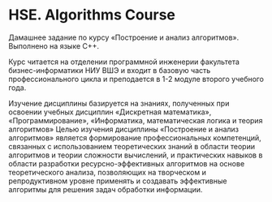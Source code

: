 HSE. Algorithms Course
======================

Дамашнее задание по курсу «Построение и анализ алгоритмов». Выполнено на языке С++. 


Курс читается на отделении программной инженерии факультета бизнес-информатики НИУ ВШЭ и входит в базовую часть профессионального цикла и преподается в 1-2 модуле второго учебного года. 

Изучение дисциплины базируется на знаниях, полученных при освоении учебных дисциплин «Дискретная математика», «Программирование», «Информатика, математическая логика и теория алгоритмов»
Целью изучения дисциплины «Построение и анализ алгоритмов» является формирование профессиональных компетенций, связанных с использованием теоретических знаний в области теории алгоритмов и теории сложности вычислений, и практических навыков в области разработки ресурсно-эффективных алгоритмов на основе теоретического анализа, позволяющих на творческом и репродуктивном уровне применять и создавать эффективные алгоритмы для решения задач обработки информации. 

